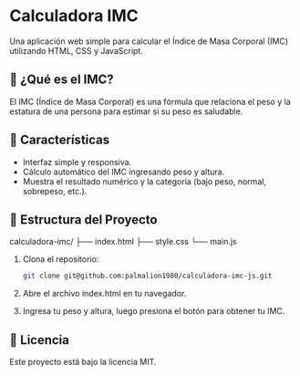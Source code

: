 # Calculadora IMC

Una aplicación web simple para calcular el Índice de Masa Corporal (IMC) utilizando HTML, CSS y JavaScript.

## 📌 ¿Qué es el IMC?

El IMC (Índice de Masa Corporal) es una fórmula que relaciona el peso y la estatura de una persona para estimar si su peso es saludable.

## 🚀 Características

- Interfaz simple y responsiva.
- Cálculo automático del IMC ingresando peso y altura.
- Muestra el resultado numérico y la categoría (bajo peso, normal, sobrepeso, etc.).

## 🧩 Estructura del Proyecto

calculadora-imc/
├── index.html
├── style.css
└── main.js

1. Clona el repositorio:
   ```bash
   git clone git@github.com:palmalion1980/calculadora-imc-js.git
2. Abre el archivo index.html en tu navegador.

3. Ingresa tu peso y altura, luego presiona el botón para obtener tu IMC.

## 📄 Licencia
Este proyecto está bajo la licencia MIT.